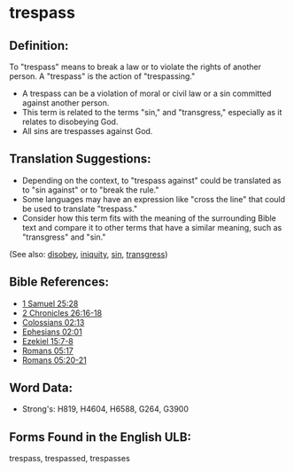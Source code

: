 # trespass

## Definition:

To "trespass" means to break a law or to violate the rights of another person. A "trespass" is the action of "trespassing."

* A trespass can be a violation of moral or civil law or a sin committed against another person.
* This term is related to the terms "sin," and "transgress," especially as it relates to disobeying God.
* All sins are trespasses against God.

## Translation Suggestions:

* Depending on the context, to "trespass against" could be translated as to "sin against" or to "break the rule."
* Some languages may have an expression like "cross the line" that could be used to translate "trespass."
* Consider how this term fits with the meaning of the surrounding Bible text and compare it to other terms that have a similar meaning, such as "transgress" and "sin."

(See also: [disobey](../other/disobey.md), [iniquity](../kt/iniquity.md), [sin](../kt/sin.md), [transgress](../kt/transgression.md))

## Bible References:

* [1 Samuel 25:28](rc://en/tn/help/1sa/25/28)
* [2 Chronicles 26:16-18](rc://en/tn/help/2ch/26/16)
* [Colossians 02:13](rc://en/tn/help/col/02/13)
* [Ephesians 02:01](rc://en/tn/help/eph/02/01)
* [Ezekiel 15:7-8](rc://en/tn/help/ezk/15/07)
* [Romans 05:17](rc://en/tn/help/rom/05/17)
* [Romans 05:20-21](rc://en/tn/help/rom/05/20)

## Word Data:

* Strong's: H819, H4604, H6588, G264, G3900

## Forms Found in the English ULB:

trespass, trespassed, trespasses
